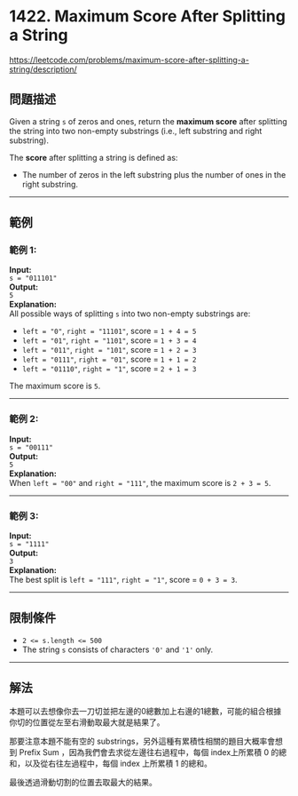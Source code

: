 # 1422. Maximum Score After Splitting a String
https://leetcode.com/problems/maximum-score-after-splitting-a-string/description/

## 問題描述
Given a string `s` of zeros and ones, return the **maximum score** after splitting the string into two non-empty substrings (i.e., left substring and right substring).  

The **score** after splitting a string is defined as:  
- The number of zeros in the left substring plus the number of ones in the right substring.

---

## 範例
### 範例 1:
**Input:**  
`s = "011101"`  
**Output:**  
`5`  
**Explanation:**  
All possible ways of splitting `s` into two non-empty substrings are:  
- `left = "0"`, `right = "11101"`, score = `1 + 4 = 5`  
- `left = "01"`, `right = "1101"`, score = `1 + 3 = 4`  
- `left = "011"`, `right = "101"`, score = `1 + 2 = 3`  
- `left = "0111"`, `right = "01"`, score = `1 + 1 = 2`  
- `left = "01110"`, `right = "1"`, score = `2 + 1 = 3`  

The maximum score is `5`.  

---

### 範例 2:
**Input:**  
`s = "00111"`  
**Output:**  
`5`  
**Explanation:**  
When `left = "00"` and `right = "111"`, the maximum score is `2 + 3 = 5`.

---

### 範例 3:
**Input:**  
`s = "1111"`  
**Output:**  
`3`  
**Explanation:**  
The best split is `left = "111"`, `right = "1"`, score = `0 + 3 = 3`.

---

## 限制條件
- `2 <= s.length <= 500`  
- The string `s` consists of characters `'0'` and `'1'` only.  

---

## 解法

本題可以去想像你去一刀切並把左邊的0總數加上右邊的1總數，可能的組合根據你切的位置從左至右滑動取最大就是結果了。

那要注意本題不能有空的 substrings，另外這種有累積性相關的題目大概率會想到 Prefix Sum ，因為我們會去求從左邊往右過程中，每個 index上所累積 0 的總和，以及從右往左過程中，每個 index 上所累積 1 的總和。

最後透過滑動切割的位置去取最大的結果。